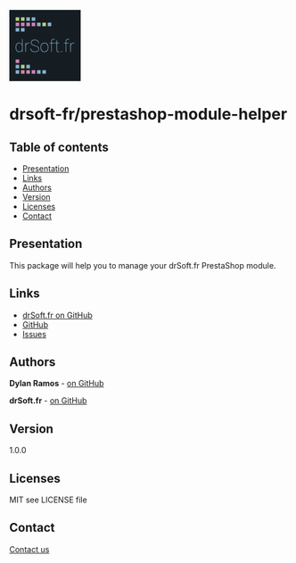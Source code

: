![drsoft.fr](logo.png)

# drsoft-fr/prestashop-module-helper

## Table of contents

- [Presentation](#Presentation)
- [Links](#Links)
- [Authors](#Authors)
- [Version](#Version)
- [Licenses](#Licenses)
- [Contact](#Contact)

## Presentation

This package will help you to manage your drSoft.fr PrestaShop module.

## Links

- [drSoft.fr on GitHub](https://github.com/drsoft-fr)
- [GitHub](https://github.com/drsoft-fr/prestashop-module-helper)
- [Issues](https://github.com/drsoft-fr/prestashop-module-helper/issues)

## Authors

**Dylan Ramos** - [on GitHub](https://github.com/dylan-ramos)

**drSoft.fr** - [on GitHub](https://github.com/drsoft-fr)

## Version

1.0.0

## Licenses

MIT see LICENSE file

## Contact

[Contact us](contact@drsoft.fr)
